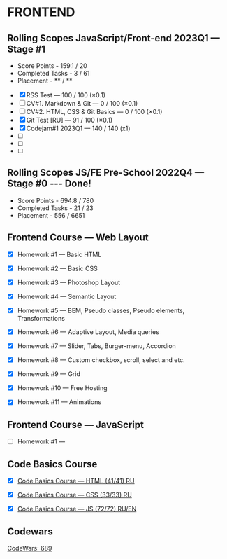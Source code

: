 # FRONTEND
## Rolling Scopes JavaScript/Front-end 2023Q1 — Stage #1
* Score Points - 159.1 / 20
* Completed Tasks - 3 / 61
* Placement - ** / **

- [x] RSS Test — 100 / 100 (×0.1)
- [ ]	CV#1. Markdown & Git — 0 / 100 (×0.1)
- [ ]	CV#2. HTML, CSS & Git Basics — 0 / 100 (×0.1)
- [x]	Git Test [RU] — 91 / 100 (×0.1)
- [x] Codejam#1 2023Q1 — 140 / 140 (x1)
- [ ] 
- [ ] 
- [ ] 


## Rolling Scopes JS/FE Pre-School 2022Q4 — Stage #0 --- Done!
* Score Points - 694.8 / 780
* Completed Tasks - 21 / 23
* Placement - 556 / 6651


## Frontend Course — Web Layout

- [x] Homework #1 — Basic HTML
- [x] Homework #2 — Basic CSS
- [x] Homework #3 — Photoshop Layout
- [x] Homework #4 — Semantic Layout
- [x] Homework #5 — BEM, Pseudo classes, Pseudo elements,
Transformations
- [x] Homework #6 — Adaptive Layout, Media queries
- [x] Homework #7 — Slider, Tabs, Burger-menu, Accordion
- [x] Homework #8 — Custom checkbox, scroll, select and etc.
- [x] Homework #9 — Grid
- [x] Homework #10 — Free Hosting
- [x] Homework #11 — Animations


## Frontend Course — JavaScript

- [ ] Homework #1 — 


## Code Basics Course

- [x] [Code Basics Course — HTML (41/41) RU](https://code-basics.com/ru/languages/html)

- [x] [Code Basics Course — CSS (33/33) RU](https://code-basics.com/ru/languages/css)

- [x] [Code Basics Course — JS (72/72) RU/EN](https://code-basics.com/languages/javascript)

## Codewars

[CodeWars: 689](https://www.codewars.com/users/rsschool_7b238261a8cc7bc1)
